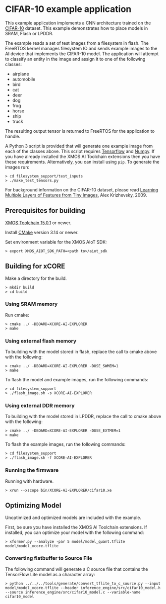 # CIFAR-10 example application

This example application implements a CNN architecture trained on the [CIFAR-10](https://www.cs.toronto.edu/~kriz/cifar.html) dataset.  This example demonstrates how to place models in SRAM, Flash or LPDDR.

The example reads a set of test images from a filesystem in flash.  The FreeRTOS kernel manages filesystem IO and sends example images to the AI device that implements the CIFAR-10 model.  The application will attempt to classify an entity in the image and assign it to one of the following classes:

- airplane
- automobile
- bird
- cat
- deer
- dog
- frog
- horse
- ship
- truck

The resulting output tensor is returned to FreeRTOS for the application to handle.

A Python 3 script is provided that will generate one example image from each of the classes above. This script requires [Tensorflow](https://www.tensorflow.org/) and [Numpy](https://numpy.org/).  If you have already installed the XMOS AI Toolchain extensions then you have these requirements.  Alternatively, you can install using `pip`.  To generate the images run:

    > cd filesystem_support/test_inputs
    > ./make_test_tensors.py

For background information on the CIFAR-10 dataset, please read [Learning Multiple Layers of Features from Tiny Images](https://www.cs.toronto.edu/~kriz/learning-features-2009-TR.pdf), Alex Krizhevsky, 2009.


## Prerequisites for building

[XMOS Toolchain 15.0.1](https://www.xmos.com/software/tools/) or newer.

Install [CMake](https://cmake.org/download/) version 3.14 or newer.

Set environment variable for the XMOS AIoT SDK:

    > export XMOS_AIOT_SDK_PATH=<path to>/aiot_sdk

## Building for xCORE

Make a directory for the build.

    > mkdir build
    > cd build

### Using SRAM memory

Run cmake:

    > cmake ../ -DBOARD=XCORE-AI-EXPLORER
    > make

### Using external flash memory

To building with the model stored in flash, replace the call to cmake above with the following:

    > cmake ../ -DBOARD=XCORE-AI-EXPLORER -DUSE_SWMEM=1
    > make

To flash the model and example images, run the following commands:

    > cd filesystem_support
    > ./flash_image.sh -s XCORE-AI-EXPLORER

### Using external DDR memory

To building with the model stored in LPDDR, replace the call to cmake above with the following:

    > cmake ../ -DBOARD=XCORE-AI-EXPLORER -DUSE_EXTMEM=1
    > make

To flash the example images, run the following commands:

    > cd filesystem_support
    > ./flash_image.sh -f XCORE-AI-EXPLORER

### Running the firmware

Running with hardware.

    > xrun --xscope bin/XCORE-AI-EXPLORER/cifar10.xe

## Optimizing Model

Unoptimized and optimized models are included with the example.

First, be sure you have installed the XMOS AI Toolchain extensions.  If installed, you can optimize your model with the following command:

    > xformer.py --analyze -par 5 model/model_quant.tflite model/model_xcore.tflite

### Converting flatbuffer to Source File

The following command will generate a C source file that contains the TensorFlow Lite model as a character array:

    > python ../../../tools/generate/convert_tflite_to_c_source.py --input model/model_xcore.tflite --header inference_engine/src/cifar10_model.h --source inference_engine/src/cifar10_model.c --variable-name cifar10_model
